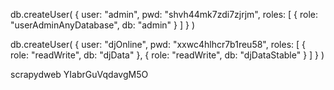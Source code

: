 db.createUser(
  {
    user: "admin",
    pwd: "shvh44mk7zdi7zjrjm",
    roles: [ { role: "userAdminAnyDatabase", db: "admin" } ]
  }
)

db.createUser(
  {
    user: "djOnline",
    pwd: "xxwc4hlhcr7b1reu58",
    roles: [ { role: "readWrite", db: "djData" },
             { role: "readWrite", db: "djDataStable" } ]
  }
)

scrapydweb
YIabrGuVqdavgM5O